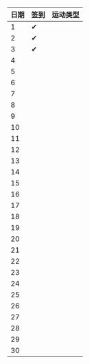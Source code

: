 日期|签到|运动类型
:---------------|:---------------|:---------------
1|✔| |
2|✔| |
3|✔| |
4| | |
5| | |
6| | |
7| | |
8| | |
9| | |
10| | |
11| | |
12| | |
13| | |
14| | |
15| | |
16| | |
17| | |
18| | |
19| | |
20| | |
21| | |
22| | |
23| | |
24| | |
25| | |
26| | |
27| | |
28| | |
29| | |
30| | |